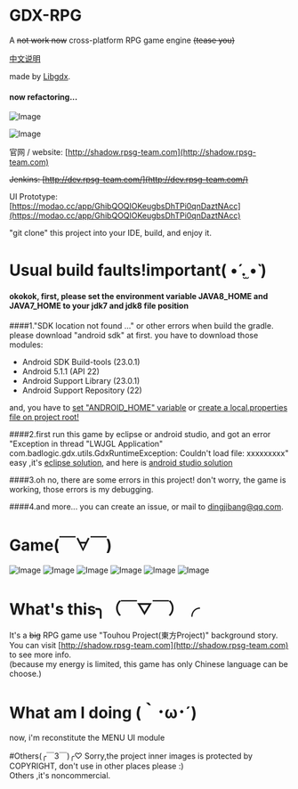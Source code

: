 # GDX-RPG 
A ~~not work now~~ cross-platform RPG game engine ~~(tease you)~~

[中文说明](https://github.com/dingjibang/GDX-RPG/blob/master/README_CN.md)

made by [Libgdx](https://github.com/libgdx/libgdx).

#### now refactoring...

![Image](https://raw.githubusercontent.com/dingjibang/GDX-LAZY-FONT/master/foobar.png)


![Image](https://raw.githubusercontent.com/dingjibang/GDX-RPG/master/extension/readme.jpg)

官网 / website:  [http://shadow.rpsg-team.com](http://shadow.rpsg-team.com)

~~Jenkins: [http://dev.rpsg-team.com/](http://dev.rpsg-team.com/)~~

UI Prototype: [https://modao.cc/app/GhibQOQlOKeugbsDhTPi0qnDaztNAcc](https://modao.cc/app/GhibQOQlOKeugbsDhTPi0qnDaztNAcc)

"git clone" this project into your IDE, build, and enjoy it.

# Usual build faults!important( •́ .̫ •̀  )
#### okokok, first, please set the environment variable JAVA8_HOME and JAVA7_HOME to your jdk7 and jdk8 file position
####1."SDK location not found ..." or other errors when build the gradle.
please download "android sdk" at first. you have to download those modules:
- Android SDK Build-tools (23.0.1)
- Android 5.1.1 (API 22)
- Android Support Library (23.0.1)
- Android Support Repository (22)

and, you have to [set "ANDROID_HOME" variable](https://www.google.com.hk/#newwindow=1&q=how+to+set+ANDROID_HOME) or [create a local.properties file on project root!](http://stackoverflow.com/questions/23983221/importing-gradle-project-android-error)

####2.first run this game by eclipse or android studio, and got an error "Exception in thread "LWJGL Application" com.badlogic.gdx.utils.GdxRuntimeException: Couldn't load file: xxxxxxxxx"
easy ,it's [eclipse solution](http://stackoverflow.com/questions/22822767/new-libgdx-setup-receive-file-not-found/22833470#22833470), and here is [android studio  solution](http://stackoverflow.com/questions/24879812/libgdx-project-exception-in-thread-lwjgl-application-couldnt-load-file-erro)

####3.oh no, there are some errors in this project!
don't worry, the game is working, those errors is my debugging.

####4.and more...
you can create an issue, or mail to dingjibang@qq.com.

# Game(￣∀￣)
![Image](https://raw.githubusercontent.com/dingjibang/GDX-RPG/master/android/assets/share/share.png)
![Image](https://raw.githubusercontent.com/dingjibang/GDX-RPG/master/android/assets/share/1.png)
![Image](https://raw.githubusercontent.com/dingjibang/GDX-RPG/master/android/assets/share/2.png)
![Image](https://raw.githubusercontent.com/dingjibang/GDX-RPG/master/android/assets/share/3.png)
![Image](https://raw.githubusercontent.com/dingjibang/GDX-RPG/master/android/assets/share/4.png)
![Image](https://raw.githubusercontent.com/dingjibang/GDX-RPG/master/android/assets/share/5.png)

# What's this╮（￣▽￣）╭
It's a ~~big~~ RPG game use "Touhou Project(東方Project)" background story.<br/>
You can visit [http://shadow.rpsg-team.com](http://shadow.rpsg-team.com) to see more info.<br/>
(because my energy is limited, this game has only Chinese language can be choose.)

# What am I doing (｀･ω･´)
now, i'm reconstitute the MENU UI module

#Others(╭￣3￣)╭♡ 
Sorry,the project inner images is protected by COPYRIGHT, don't use in other places please :) <br/>
Others ,it's noncommercial.
